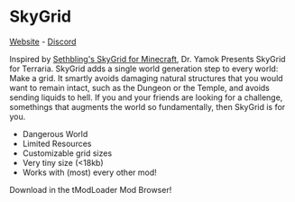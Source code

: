 # SkyGrid
[Website](https://www.incode-labs.com/terraria/skygrid/) - [Discord](https://discord.gg/ET9mGwH)

 Inspired by [Sethbling's SkyGrid for Minecraft](https://www.youtube.com/watch?v=EqfU-qZAZkM),
 Dr. Yamok Presents SkyGrid for Terraria. SkyGrid adds a single world generation step to every
 world: Make a grid. It smartly avoids damaging natural structures that you would want to
 remain intact, such as the Dungeon or the Temple, and avoids sending liquids to hell. If you
 and your friends are looking for a challenge, somethings that augments the world so
 fundamentally, then SkyGrid is for you.

* Dangerous World
* Limited Resources
* Customizable grid sizes
* Very tiny size (<18kb)
* Works with (most) every other mod!

Download in the tModLoader Mod Browser! 
